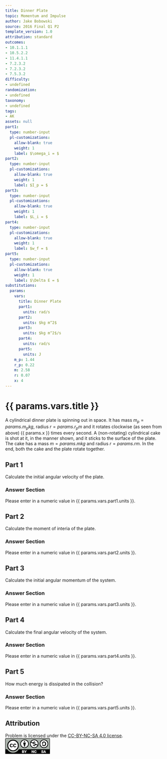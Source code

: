 ```yaml
---
title: Dinner Plate
topic: Momentum and Impulse
author: Jake Bobowski
source: 2016 Final Q1 P2
template_version: 1.0
attribution: standard
outcomes:
- 10.1.1.1
- 10.5.2.2
- 11.4.1.1
- 7.2.3.2
- 7.2.3.2
- 7.5.3.2
difficulty:
- undefined
randomization:
- undefined
taxonomy:
- undefined
tags:
- AK
assets: null
part1:
  type: number-input
  pl-customizations:
    allow-blank: true
    weight: 1
    label: $\omega_i = $
part2:
  type: number-input
  pl-customizations:
    allow-blank: true
    weight: 1
    label: $I_p = $
part3:
  type: number-input
  pl-customizations:
    allow-blank: true
    weight: 1
    label: $L_i = $
part4:
  type: number-input
  pl-customizations:
    allow-blank: true
    weight: 1
    label: $w_f = $
part5:
  type: number-input
  pl-customizations:
    allow-blank: true
    weight: 1
    label: $\Delta E = $
substitutions:
  params:
    vars:
      title: Dinner Plate
      part1:
        units: rad/s
      part2:
        units: $kg m^2$
      part3:
        units: $kg m^2$/s
      part4:
        units: rad/s
      part5:
        units: J
    m_p: 1.44
    r_p: 0.22
    m: 2.58
    r: 0.07
    x: 4
---
```

# {{ params.vars.title }}
A cylindrical dinner plate is spinning out in space. It has mass $m_p = {{params.m_p}} kg$, radius $r = {{ params.r_p }} m$ and it rotates clockwise (as seen from above) {{ params.x }} times every second.
A (non-rotating) cylindrical cake is shot at it, in the manner shown, and it sticks to the surface of the plate.
The cake has a mass $m = {{ params.m }} kg$ and radius $r = {{ params.r }} m$.
In the end, both the cake and the plate rotate together.
## Part 1

Calculate the initial angular velocity of the plate.

### Answer Section

Please enter in a numeric value in {{ params.vars.part1.units }}.
## Part 2

Calculate the moment of interia of the plate.

### Answer Section

Please enter in a numeric value in {{ params.vars.part2.units }}.
## Part 3

Calculate the initial angular momentum of the system.

### Answer Section

Please enter in a numeric value in {{ params.vars.part3.units }}.
## Part 4

Calculate the final angular velocity of the system.

### Answer Section

Please enter in a numeric value in {{ params.vars.part4.units }}.
## Part 5

How much energy is dissipated in the collision?

### Answer Section

Please enter in a numeric value in {{ params.vars.part5.units }}.

## Attribution

Problem is licensed under the [CC-BY-NC-SA 4.0 license](https://creativecommons.org/licenses/by-nc-sa/4.0/).<br> ![The Creative Commons 4.0 license requiring attribution-BY, non-commercial-NC, and share-alike-SA license.](https://raw.githubusercontent.com/firasm/bits/master/by-nc-sa.png)